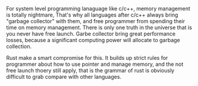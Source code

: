 For system level programming lanaguage like c/c++, memory management is totally nightmare, That's why all languages after c/c++ always bring "garbage collector" with them, and free programmer from spending their time
on memory management. There is only one truth in the universe that is you never have free launch. Garbe collector bring great performance losses, because a significant computing power will allocate to garbage 
collection.

Rust make a smart compromise for this. It builds up strict rules for programmer about how to use pointer and manage memory, and the not free launch thoery still apply, that is the grammar of rust is obviously 
difficult to grab compare with other languages.
